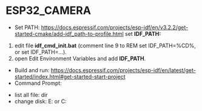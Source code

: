 # ESP32_CAMERA
- Set PATH:
https://docs.espressif.com/projects/esp-idf/en/v3.2.2/get-started-cmake/add-idf_path-to-profile.html
set <b>IDF_PATH:</b>
1. edit file <b>idf_cmd_init.bat</b> (comment line 9 to REM set IDF_PATH=%CD%, or set IDF_PATH=...).
2. open Edit Environment Variables and add <b>IDF_PATH</b>.

- Build and run:
https://docs.espressif.com/projects/esp-idf/en/latest/get-started/index.html#get-started-start-project
- Command Prompt:
+ list all file: dir
+ change disk:  E: or C:
